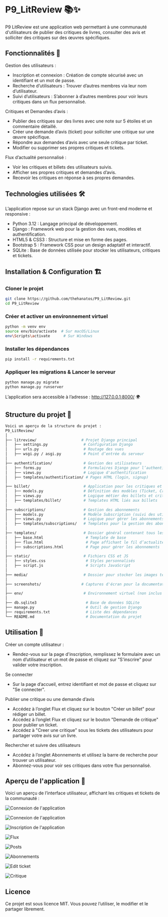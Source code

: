 # P9_LitReview 📚✨

P9 LitReview est une application web permettant à une communauté d'utilisateurs de publier des critiques de livres, consulter des avis et solliciter des critiques sur des œuvres spécifiques.

## Fonctionnalités 🚀

Gestion des utilisateurs :
- Inscription et connexion : Création de compte sécurisé avec un identifiant et un mot de passe.
- Recherche d’utilisateurs : Trouver d’autres membres via leur nom d’utilisateur.
- Suivi d’utilisateurs : S’abonner à d’autres membres pour voir leurs critiques dans un flux personnalisé.

Critiques et Demandes d’avis :
- Publier des critiques sur des livres avec une note sur 5 étoiles et un commentaire détaillé.
- Créer une demande d’avis (ticket) pour solliciter une critique sur une œuvre spécifique.
- Répondre aux demandes d’avis avec une seule critique par ticket.
- Modifier ou supprimer ses propres critiques et tickets.

Flux d’actualité personnalisé :
- Voir les critiques et billets des utilisateurs suivis.
- Afficher ses propres critiques et demandes d’avis.
- Recevoir les critiques en réponse à ses propres demandes.

## Technologies utilisées 🛠️

L’application repose sur un stack Django avec un front-end moderne et responsive :

- Python 3.12 : Langage principal de développement.
- Django : Framework web pour la gestion des vues, modèles et authentification.
- HTML5 & CSS3 : Structure et mise en forme des pages.
- Bootstrap 5 : Framework CSS pour un design adaptatif et interactif.
- SQLite : Base de données utilisée pour stocker les utilisateurs, critiques et tickets.


## Installation & Configuration 🏗️

### Cloner le projet

```bash
git clone https://github.com/thehanatos/P9_LitReview.git
cd P9_LitReview
```

### Créer et activer un environnement virtuel

```bash
python -m venv env
source env/bin/activate  # Sur macOS/Linux
env\Scripts\activate      # Sur Windows
```
### Installer les dépendances

```bash
pip install -r requirements.txt
```

### Appliquer les migrations & Lancer le serveur
```bash
python manage.py migrate
python manage.py runserver
```

L’application sera accessible à l’adresse : http://127.0.0.1:8000/ 🌍


## Structure du projet 📂
```bash
Voici un aperçu de la structure du projet :  
P9_LitReview/
│
├── litreview/                    # Projet Django principal  
│   ├── settings.py                # Configuration Django  
│   ├── urls.py                    # Routage des vues  
│   ├── wsgi.py / asgi.py          # Point d’entrée du serveur  
│
├── authentification/              # Gestion des utilisateurs  
│   ├── forms.py                   # Formulaires Django pour l’authentification  
│   ├── views.py                   # Logique d'authentification  
│   ├── templates/authentification/ # Pages HTML (login, signup)  
│
├── billet/                        # Application pour les critiques et demandes d’avis  
│   ├── models.py                  # Définition des modèles (Ticket, Critic)  
│   ├── views.py                   # Logique métier des billets et critiques  
│   ├── templates/billet/          # Templates HTML liés aux billets  
│
├── subscriptions/                 # Gestion des abonnements  
│   ├── models.py                  # Modèle Subscription (suivi des utilisateurs)  
│   ├── views.py                   # Logique pour gérer les abonnements  
│   ├── templates/subscriptions/   # Templates pour la gestion des abonnements  
│
├── templates/                     # Dossier général contenant tous les fichiers HTML  
│   ├── base.html                   # Template de base  
│   ├── flux.html                   # Page affichant le fil d’actualité  
│   ├── subscriptions.html          # Page pour gérer les abonnements  
│
├── static/                        # Fichiers CSS et JS  
│   ├── styles.css                  # Styles personnalisés  
│   ├── script.js                   # Scripts JavaScript  
│
├── media/                         # Dossier pour stocker les images téléchargées  
│
├── screenshots/                  # Captures d'écran pour la documentation  
│
├── env/                           # Environnement virtuel (non inclus dans Git)  
│
├── db.sqlite3                      # Base de données SQLite  
├── manage.py                       # Outil de gestion Django  
├── requirements.txt                # Liste des dépendances  
└── README.md                       # Documentation du projet  

```

## Utilisation 🎯

Créer un compte utilisateur :
- Rendez-vous sur la page d'inscription, remplissez le formulaire avec un nom d’utilisateur et un mot de passe et cliquez sur "S'inscrire" pour valider votre inscription.

Se connecter
- Sur la page d’accueil, entrez identifiant et mot de passe et cliquez sur "Se connecter".

Publier une critique ou une demande d’avis
- Accédez à l’onglet Flux et cliquez sur le bouton "Créer un billet" pour rédiger un billet.
- Accédez à l’onglet Flux et cliquez sur le bouton "Demande de critique" pour publier un ticket.
- Accédez à "Creer une critique" sous les tickets des utilisateurs pour partager votre avis sur un livre.

 Rechercher et suivre des utilisateurs
- Accédez à l’onglet Abonnements et utilisez la barre de recherche pour trouver un utilisateur.
- Abonnez-vous pour voir ses critiques dans votre flux personnalisé.

## Aperçu de l'application 📸

Voici un aperçu de l’interface utilisateur, affichant les critiques et tickets de la communauté :

![Connexion de l'application](screenshots/screenshot_connexion.png)

![Connexion de l'application](screenshots/screenshot_log_in.png)

![Inscription de l'application](screenshots/screenshot_sign_in.png)

![Flux](screenshots/screenshot_flux.png)

![Posts](screenshots/screenshot_posts.png)

![Abonnements](screenshots/screenshot_subscriptions.png)

![Edit ticket](screenshots/screenshot_edit_ticket.png)

![Critique](screenshots/screenshot_critique.png)

## Licence

Ce projet est sous licence MIT. Vous pouvez l’utiliser, le modifier et le partager librement.

